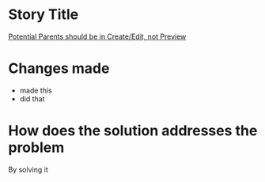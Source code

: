 # Story Title

[Potential Parents should be in Create/Edit, not Preview](https://www.pivotaltracker.com/story/show/147498997)

# Changes made

- made this
- did that

# How does the solution addresses the problem

By solving it
